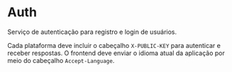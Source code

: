 # Auth

Serviço de autenticação para registro e login de usuários.

Cada plataforma deve incluir o cabeçalho `X-PUBLIC-KEY` para autenticar e receber respostas. O frontend deve enviar o idioma atual da aplicação por meio do cabeçalho `Accept-Language`.
